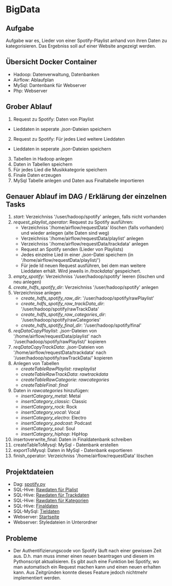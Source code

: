 # BigData

## Aufgabe
Aufgabe war es, Lieder von einer Spotify-Playlist anhand von ihren Daten zu kategorisieren. Das Ergebniss soll auf einer Website angezeigt werden.

## Übersicht Docker Container
- Hadoop: Datenverwaltung, Datenbanken
- Airflow: Ablaufplan
- MySql: Dantenbank für Webserver
- Php: Webserver

## Grober Ablauf
 1) Request zu Spotify: Daten von Playlist 
   - Lieddaten in seperate *.json*-Dateien speichern
 2) Request zu Spotify: Für jedes Lied weitere Lieddaten
   - Lieddaten in seperate *.json*-Dateien speichern
 3) Tabellen in Hadoop anlegen
 4) Daten in Tabellen speichern
 5) Für jedes Lied die Musikkategorie speichern
 6) Finale Daten erzeugen
 7) MySql Tabelle anlegen und Daten aus Finaltabelle importieren
 
## Genauer Ablauf im DAG / Erklärung der einzelnen Tasks
 1) *start*: Verzeichniss '/user/hadoop/spotify' anlegen, falls nicht vorhanden
 2) *request_playlist_operator*: Request zu Spotify ausführen:
    - Verzeichniss '/home/airflow/requestData' löschen (falls vorhanden) und wieder anlegen (alte Daten sind weg)
    - Verzeichniss '/home/airflow/requestData/playlist' anlegen
    - Verzeichniss '/home/airflow/requestData/trackdata' anlegen
    - Request an Spotify senden (Lieder von Playlists)
    - Jedes einzelne Lied in einer *.json*-Datei speichern (in '/home/airflow/requestData/playlist/')
    - Für jede Id neuen Request ausführen, bei dem man weitere Lieddaten erhält. Wird jeweils in */trackdata/* gespeichert.
 3) *empty_spotify*: Verzeichniss '/user/hadoop/spotify' leeren (löschen und neu anlegen)
 4) *create_hdfs_spotify_dir*: Verzeichniss '/user/hadoop/spotify' anlegen
 5) Verzeichnisse anlegen
    - *create_hdfs_spotify_raw_dir*: '/user/hadoop/spotify/rawPlaylist'
    - *create_hdfs_spotify_raw_trackData_dir*: '/user/hadoop/spotify/rawTrackData'
    - *create_hdfs_spotify_raw_categories_dir*: '/user/hadoop/spotify/rawCategories'
    - *create_hdfs_spotify_final_dir*: '/user/hadoop/spotify/final'
 6) *reqDataCopyPlaylist*: *.json*-Dateien von '/home/airflow/requestData/playlist' nach '/user/hadoop/spotify/rawPlaylist/' kopieren
 7) *reqDataCopyTrackData*: *.json*-Dateien von '/home/airflow/requestData/trackdata' nach '/user/hadoop/spotify/rawTrackData/' kopieren
 8) Anlegen von Tabellen
    - *createTableRawPlaylist*: *rawplaylist*
    - *createTableRawTrackData*: *rawtrackdata*
    - *createTableRawCategorie*: *rawcategories*
    - *createTableFinal*: *final*
 9) Daten in *rawcategories* hinzufügen:
    - *insertCategory_metal*: Metal
    - *insertCategory_classic*: Classic
    - *insertCategory_rock*: Rock
    - *insertCategory_vocal*: Vocal
    - *insertCategory_electro*: Electro
    - *insertCategory_podcast*: Podcast
    - *insertCategory_soul*: Soul
    - *insertCategory_hiphop*: HipHop
 10) insertoverwrite_final: Daten in Finaldatenbank schreiben
 11) createTableToMysql: MySql - Datenbank erstellen
 12) exportToMysql: Daten in MySql - Datenbank exportieren
 13) finish_operator: Verzeichniss '/home/airflow/requestData' löschen
 
 ## Projektdateien
  - Dag: [spotify.py](spotify.py)
  - SQL-Hive: [Rawdaten für Plalist](sql/hive/rawplaylist.sql)
  - SQL-Hive: [Rawdaten für Trackdaten](sql/hive/rawtrackdata.sql)
  - SQL-Hive: [Rawdaten für Kategorien](sql/hive/rawcategories.sql)
  - SQL-Hive: [Finaldaten](sql/hive/final.sql)
  - SQL-MySql: [Tieldaten](sql/mysql/titeldata.sql)
  - Webserver: [Startseite](sql/mysql/titeldata.sql)
  - Webserver: Styledateien in Unterordner
 
 ## Probleme
 - Der Authentifizierungscode von Spotify läuft nach einer gewissen Zeit aus. D.h. man muss immer einen neuen beantragen und diesem im Pythonscript aktualisieren. Es gibt auch eine Funktion bei Spotify, wo man automatisch ein Request machen kann und einen neuen erhalten kann. Aus Zeitgründen konnte dieses Feature jedoch nichtmehr implementiert werden.
    
